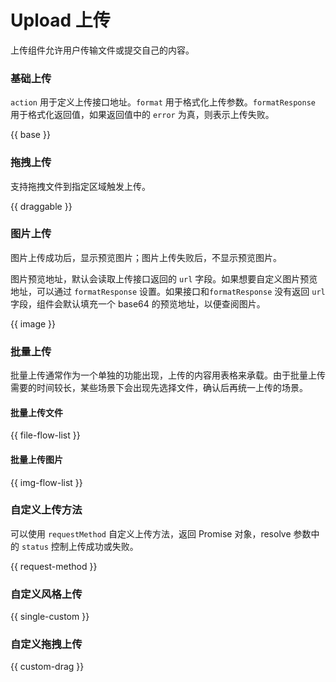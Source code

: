# Upload 上传

上传组件允许用户传输文件或提交自己的内容。

### 基础上传

`action` 用于定义上传接口地址。`format` 用于格式化上传参数。`formatResponse` 用于格式化返回值，如果返回值中的 `error` 为真，则表示上传失败。

{{ base }}

### 拖拽上传

支持拖拽文件到指定区域触发上传。

{{ draggable }}

### 图片上传

图片上传成功后，显示预览图片；图片上传失败后，不显示预览图片。

图片预览地址，默认会读取上传接口返回的 `url` 字段。如果想要自定义图片预览地址，可以通过 `formatResponse` 设置。如果接口和`formatResponse` 没有返回 `url` 字段，组件会默认填充一个 base64 的预览地址，以便查阅图片。

{{ image }}

### 批量上传

批量上传通常作为一个单独的功能出现，上传的内容用表格来承载。由于批量上传需要的时间较长，某些场景下会出现先选择文件，确认后再统一上传的场景。

#### 批量上传文件

{{ file-flow-list }}

#### 批量上传图片

{{ img-flow-list }}

### 自定义上传方法

可以使用 `requestMethod` 自定义上传方法，返回 Promise 对象，resolve 参数中的 `status` 控制上传成功或失败。

{{ request-method }}

### 自定义风格上传

{{ single-custom }}

### 自定义拖拽上传

{{ custom-drag }}
